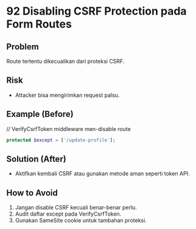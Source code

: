 # 92 Disabling CSRF Protection pada Form Routes

## Problem
Route tertentu dikecualikan dari proteksi CSRF.

## Risk
- Attacker bisa mengirimkan request palsu.

## Example (Before)
// VerifyCsrfToken middleware men-disable route
```php
protected $except = ['/update-profile'];
```

## Solution (After)
- Aktifkan kembali CSRF atau gunakan metode aman seperti token API.

## How to Avoid
1. Jangan disable CSRF kecuali benar-benar perlu.
2. Audit daftar except pada VerifyCsrfToken.
3. Gunakan SameSite cookie untuk tambahan proteksi.
